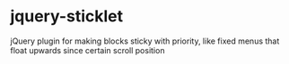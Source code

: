 jquery-sticklet
===============

jQuery plugin for making blocks sticky with priority, like fixed menus that float upwards since certain scroll position